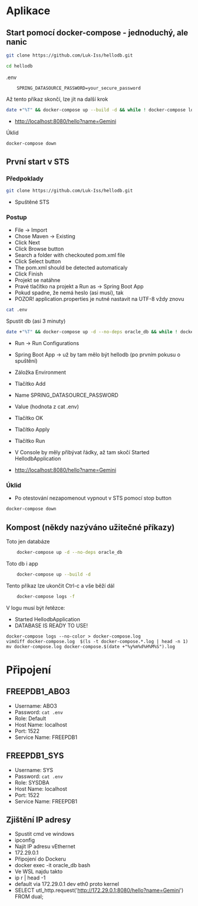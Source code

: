 # Aplikace

## Start pomocí docker-compose - jednoduchý, ale nanic

```bash
git clone https://github.com/Luk-Iss/hellodb.git
```

```bash
cd hellodb
```

.env

```env
    SPRING_DATASOURCE_PASSWORD=your_secure_password
```

Až tento příkaz skončí, lze jít na další krok

```bash
date +"%T" && docker-compose up --build -d && while ! docker-compose logs 2>&1 | grep -q "DATABASE IS READY TO USE!"; do echo "nedb ..."; sleep 5; done && while ! docker-compose logs 2>&1 | grep -q "DATABASE IS READY TO USE!"; do echo "neapp ..."; sleep 5; done && date +"%T" && echo "Databáze a aplikace jsou připravené k použití!"
```

* [http://localhost:8080/hello?name=Gemini](http://localhost:8080/hello?name=Gemini)

Úklid

```bash
docker-compose down
```


## První start v STS

### Předpoklady

```bash
git clone https://github.com/Luk-Iss/hellodb.git
```

* Spuštěné STS

### Postup

* File -> Import
* Chose Maven -> Existing
* Click Next
* Click Browse button
* Search a folder with checkouted pom.xml file
* Click Select button
* The pom.xml should be detected automaticaly
* Click Finish
* Projekt se natáhne
* Pravé tlačítko na projekt a Run as -> Spring Boot App
* Pokud spadne, že nemá heslo (asi musí), tak 
* POZOR! application.properties je nutné nastavit na UTF-8 vždy znovu

```bash
cat .env
```

Spustit db (asi 3 minuty)

```bash
date +"%T" && docker-compose up -d --no-deps oracle_db && while ! docker-compose logs 2>&1 | grep -q "DATABASE IS READY TO USE!"; do echo "nedb ..."; sleep 5; done && date +"%T" && echo "Db ready!"
```

* Run -> Run Configurations
* Spring Boot App -> už by tam mělo být hellodb (po prvním pokusu o spuštění)
* Záložka Environment
* Tlačítko Add
* Name SPRING_DATASOURCE_PASSWORD
* Value (hodnota z cat .env)
* Tlačítko OK
* Tlačítko Apply
* Tlačítko Run
* V Console by měly přibývat řádky, až tam skočí Started HellodbApplication

* [http://localhost:8080/hello?name=Gemini](http://localhost:8080/hello?name=Gemini)

### Úklid

* Po otestování nezapomenout vypnout v STS pomocí stop button

```bash
docker-compose down
```

## Kompost (někdy nazýváno užitečné příkazy)

Toto jen databáze

```bash
    docker-compose up -d --no-deps oracle_db
```

Toto db i app

```bash
    docker-compose up --build -d
```

Tento příkaz lze ukončit Ctrl-c a vše běží dál

```bash
    docker-compose logs -f
```

V logu musí být řetězce:

* Started HellodbApplication
* DATABASE IS READY TO USE!

```
docker-compose logs --no-color > docker-compose.log
vimdiff docker-compose.log  $(ls -t docker-compose.*.log | head -n 1)
mv docker-compose.log docker-compose.$(date +"%y%m%d%H%M%S").log
```

# Připojení

## FREEPDB1_ABO3

- Username: ABO3
- Password: `cat .env`
- Role: Default
- Host Name: localhost
- Port: 1522
- Service Name: FREEPDB1

## FREEPDB1_SYS

- Username: SYS
- Password: `cat .env`
- Role: SYSDBA
- Host Name: localhost
- Port: 1522
- Service Name: FREEPDB1

## Zjištění IP adresy

- Spustit cmd ve windows
- ipconfig
- Najít IP adresu vEthernet
- 172.29.0.1
- Připojení do Dockeru
- docker exec -it oracle_db bash
- Ve WSL najdu takto
- ip r | head -1
- default via 172.29.0.1 dev eth0 proto kernel
- SELECT utl_http.request('http://172.29.0.1:8080/hello?name=Gemini') FROM dual;
